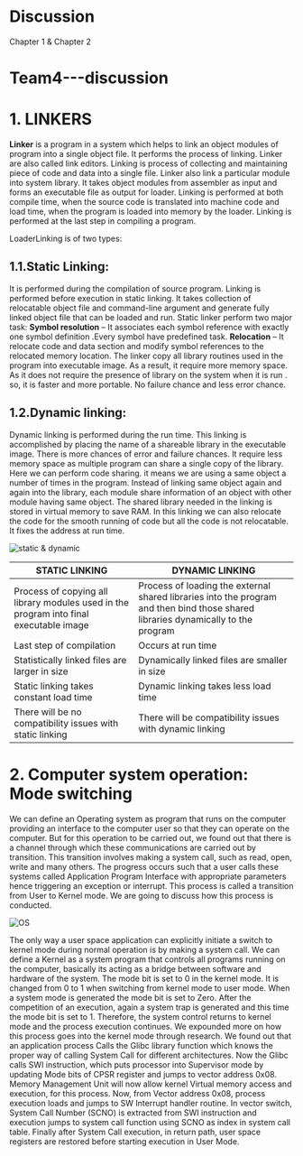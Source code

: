 # Discussion
Chapter 1 &amp; Chapter 2
# Team4---discussion

# 1. LINKERS
**Linker** is a program in a system which helps to link an object modules of program into a single object file.
It performs the process of linking. Linker are also called link editors.
Linking is process of collecting and maintaining piece of code and data into a single file.
Linker also link a particular module into system library.
It takes object modules from assembler as input and forms an executable file as output for loader. Linking is performed at both compile time, when the source code is translated into machine code and load time, when the program is loaded into memory by the loader.
Linking is performed at the last step in compiling a program.


LoaderLinking is of two types:

1.1.**Static Linking**:
--
It is performed during the compilation of source program.
Linking is performed before execution in static linking.
It takes collection of relocatable object file and command-line argument and generate fully linked object file that can be loaded and run. Static linker perform two major task: **Symbol resolution** – It associates each symbol reference with exactly one symbol definition .Every symbol have predefined task.
**Relocation** – It relocate code and data section and modify symbol references to the relocated memory location.
The linker copy all library routines used in the program into executable image.
As a result, it require more memory space.
As it does not require the presence of library on the system when it is run . so, it is faster and more portable.
No failure chance and less error chance.

1.2.**Dynamic linking**:
--
Dynamic linking is performed during the run time.
This linking is accomplished by placing the name of a shareable library in the executable image.
There is more chances of error and failure chances.
It require less memory space as multiple program can share a single copy of the library. Here we can perform code sharing. it means we are using a same object a number of times in the program.
Instead of linking same object again and again into the library, each module share information of an object with other module having same object.
The shared library needed in the linking is stored in virtual memory to save RAM.
In this linking we can also relocate the code for the smooth running of code but all the code is not relocatable.  It fixes the address at run time.

![static & dynamic](https://prepinsta.com/wp-content/uploads/2021/01/Static-vs-Dyanmic-Linking.webp)

| STATIC LINKING| DYNAMIC LINKING |
| ---------- | --------- |
|  Process of copying all library modules used in the program into final executable image | Process of loading the external shared libraries into the program and then bind those shared libraries dynamically to the program |
| Last step of compilation | Occurs at run time |
| Statistically linked files are larger in size | Dynamically linked files are smaller in size |
| Static linking takes constant load time | Dynamic linking takes less load time |
| There will be no compatibility issues with static linking | There will be compatibility issues with dynamic linking |

# 2. Computer system operation: Mode switching

We can define an Operating system as program that runs on the computer providing an interface to the computer user so that they can operate on the computer. But for this operation to be carried out, we found out that there is a channel through which these communications are carried out by transition. This transition involves making a system call, such as read, open, write and many others. The progress occurs such that a user calls these systems called Application Program Interface with appropriate parameters hence triggering an exception or interrupt. This process is called a transition from User to Kernel mode. We are going to discuss how this process is conducted.

![OS](https://encrypted-tbn0.gstatic.com/images?q=tbn:ANd9GcTEAuR-vV3P8BVm6qLStuAWZvqaY-YsJNeLgw&usqp=CAU)

The only way a user space application can explicitly initiate a switch to kernel mode during normal operation is by making a system call. We can define a Kernel as a system program that controls all programs running on the computer, basically its acting as a bridge between software and hardware of the system.  The mode bit is set to 0 in the kernel mode. It is changed from 0 to 1 when switching from kernel mode to user mode. When a system mode is generated the mode bit is set to Zero. After the competition of an execution, again a system trap is generated and this time the mode bit is set to 1. Therefore, the system control returns to kernel mode and the process execution continues.
We expounded more on how this process goes into the kernel mode through research.  We found out that an application process Calls the Glibc library function which knows the proper way of calling System Call for different architectures. Now the Glibc calls SWI instruction, which puts processor into Supervisor mode by updating Mode bits of CPSR register and jumps to vector address 0x08. Memory Management Unit will now allow kernel Virtual memory access and execution, for this process.  Now, from Vector address 0x08, process execution loads and jumps to SW Interrupt handler routine. In vector switch, System Call Number (SCNO) is extracted from SWI instruction and execution jumps to system call function using SCNO as index in system call table. Finally after System Call execution, in return path, user space registers are restored before starting execution in User Mode.
